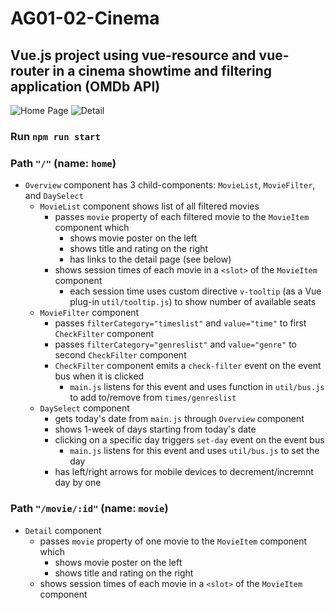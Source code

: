 # AG01-02-Cinema
## Vue.js project using vue-resource and vue-router in a cinema showtime and filtering application (OMDb API)

![Home Page](../assets/a.png?raw=true)
![Detail](../assets/b.png?raw=true)

### Run `npm run start`

### Path `"/"` (name: `home`)
- `Overview` component has 3 child-components: `MovieList`, `MovieFilter`, and `DaySelect`
  - `MovieList` component shows list of all filtered movies
    - passes `movie` property of each filtered movie to the `MovieItem` component which
      - shows movie poster on the left
      - shows title and rating on the right
      - has links to the detail page (see below)
    - shows session times of each movie in a `<slot>` of the `MovieItem` component
      - each session time uses custom directive `v-tooltip` (as a Vue plug-in `util/tooltip.js`) to show number of available seats
  - `MovieFilter` component
    - passes `filterCategory="timeslist"` and `value="time"` to first `CheckFilter` component
    - passes `filterCategory="genreslist"` and `value="genre"` to second `CheckFilter` component
    - `CheckFilter` component emits a `check-filter` event on the event bus when it is clicked
      - `main.js` listens for this event and uses function in `util/bus.js` to add to/remove from `times/genreslist`
  - `DaySelect` component
    - gets today's date from `main.js` through `Overview` component
    - shows 1-week of days starting from today's date
    - clicking on a specific day triggers `set-day` event on the event bus
      - `main.js` listens for this event and uses `util/bus.js` to set the day
    - has left/right arrows for mobile devices to decrement/incremnt day by one

### Path `"/movie/:id"` (name: `movie`)
- `Detail` component
  - passes `movie` property of one movie to the `MovieItem` component which
    - shows movie poster on the left
    - shows title and rating on the right
  - shows session times of each movie in a `<slot>` of the `MovieItem` component
